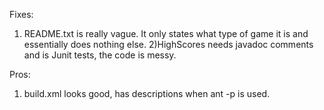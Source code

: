 Fixes:
1) README.txt is really vague. It only states what type of game it is and essentially does nothing else.
2)HighScores needs javadoc comments and is Junit tests, the code is messy.

Pros:
1) build.xml looks good, has descriptions when ant -p is used.
